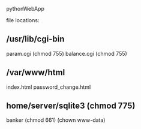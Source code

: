 pythonWebApp

file locations:

/usr/lib/cgi-bin
---------------------
param.cgi (chmod 755)
balance.cgi (chmod 755)



/var/www/html
--------------------
index.html
password_change.html


home/server/sqlite3 (chmod 775)
----------------------------
banker (chmod 661) (chown www-data)

